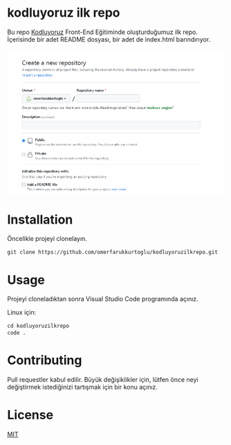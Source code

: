 # kodluyoruz ilk repo
Bu repo  [Kodluyoruz](https://www.kodluyoruz.org) Front-End Eğitiminde oluşturduğumuz ilk repo. İçerisinde bir adet README dosyası, bir adet de index.html barındırıyor.

![Proje Görüntüsü](https://github.com/omerfarukkurtoglu/kodluyoruzilkrepo/blob/d20b1a7684e2e7a4e9e076d5be9120f5af5a4fcb/description.png)


# Installation
Öncelikle projeyi clonelayın. 
```
git clone https://github.com/omerfarukkurtoglu/kodluyoruzilkrepo.git
```

# Usage
Projeyi cloneladıktan sonra Visual Studio Code programında açınız.

Linux için:
```
cd kodluyoruzilkrepo
code .
```

# Contributing
Pull requestler kabul edilir. Büyük değişiklikler için, lütfen önce neyi değiştirmek istediğinizi tartışmak için bir konu açınız.

# License
[MIT](https://choosealicense.com/licenses/mit/)